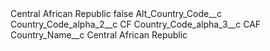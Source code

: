 <?xml version="1.0" encoding="UTF-8"?>
<CustomMetadata xmlns="http://soap.sforce.com/2006/04/metadata" xmlns:xsi="http://www.w3.org/2001/XMLSchema-instance" xmlns:xsd="http://www.w3.org/2001/XMLSchema">
    <label>Central African Republic</label>
    <protected>false</protected>
    <values>
        <field>Alt_Country_Code__c</field>
        <value xsi:nil="true"/>
    </values>
    <values>
        <field>Country_Code_alpha_2__c</field>
        <value xsi:type="xsd:string">CF</value>
    </values>
    <values>
        <field>Country_Code_alpha_3__c</field>
        <value xsi:type="xsd:string">CAF</value>
    </values>
    <values>
        <field>Country_Name__c</field>
        <value xsi:type="xsd:string">Central African Republic</value>
    </values>
</CustomMetadata>
